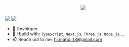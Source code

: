 <h1 align="center">
    <img src="https://readme-typing-svg.herokuapp.com?font=Protest+Riot&size=25&duration=4000&pause=1000&color=FF5779&center=true&vCenter=true&random=true&width=500&height=70&lines=Hi+There!+%F0%9F%91%8B;I'm+mahdi!;" />
</h1>

[<img src="https://img.shields.io/badge/github-%2312100E.svg?&style=for-the-badge&logo=github&logoColor=white&color=black" />](https://github.com/mahdi-00)
[<img src="https://img.shields.io/badge/linkedin-%230077B5.svg?&style=for-the-badge&logo=linkedin&logoColor=white" />](https://www.linkedin.com/in/mahdiijafari/)

- 🏢 Developer
- 🧰 I build with: `TypeScript`, `Next.js`, `Three.js`, `Node.js`,...
- 📫 Reach out to me: hi.mahdii13@gmail.com
